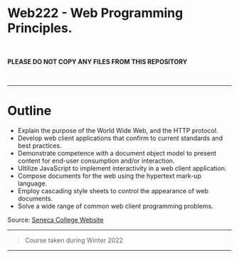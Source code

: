 # Web222 - Web Programming Principles.
<br>

**PLEASE DO NOT COPY ANY FILES FROM THIS REPOSITORY**

<br>

------------------------

# Outline
- Explain the purpose of the World Wide Web, and the HTTP protocol.
- Develop web client applications that confirm to current standards and best practices.
- Demonstrate competence with a document object model to present content for end-user consumption and/or interaction.
- Ultilize JavaScript to implement interactivity in a web client application.
- Compose documents for the web using the hypertext mark-up language.
- Employ cascading style sheets to control the appearance of web documents.       
- Solve a wide range of common web client programming problems.

Source: [Seneca College Website](https://www.senecacollege.ca/cgi-bin/subject?s1=WEB222)

------------------------

> Course taken during Winter 2022

------------------------
